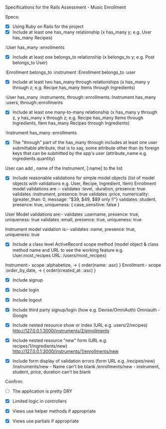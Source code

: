 
Specifications for the Rails Assessment - Music Enrollment

Specs:
- [x] Using Ruby on Rails for the project
- [x] Include at least one has_many relationship (x has_many y; e.g. User has_many Recipes)

 :User has_many :enrollments

- [x] Include at least one belongs_to relationship (x belongs_to y; e.g. Post belongs_to User)

 :Enrollment belongs_to :instrument
 :Enrollment belongs_to :user

- [x] Include at least two has_many through relationships (x has_many y through z; e.g. Recipe has_many Items through Ingredients)

 :User has_many  :instruments, through::enrollments
 :Instrument has_many :users, through::enrollments

- [x] Include at least one many-to-many relationship (x has_many y through z, y has_many x through z; e.g. Recipe has_many Items through Ingredients, Item has_many Recipes through Ingredients)

:Instrument has_many :enrollments

- [x] The "through" part of the has_many through includes at least one user submittable attribute, that is to say, some attribute other than its foreign keys that can be submitted by the app's user (attribute_name e.g. ingredients.quantity)

User can add , name of the Instrument, [:name] to the list

- [x] Include reasonable validations for simple model objects (list of model objects with validations e.g. User, Recipe, Ingredient, Item)
Enrollment model validations are :-
validates :level, :duration, presence: true
validates :instrument, presence: true
validates :price, numericality: {greater_than: 0, message: "$39, $49, $89 only !!"}
validates :student, presence: true, uniqueness: { case_sensitive: false }

User Model validations are:-
validates :username, presence: true, uniqueness: true
validates :email, presence: true, uniqueness: true

Instrument model vaidation is:-
validates :name, presence: true, uniqueness: true


- [x] Include a class level ActiveRecord scope method (model object & class method name and URL to see the working feature e.g. User.most_recipes URL: /users/most_recipes)

Instrument:- scope :alphabetize, -> { order(name: :asc) }
Enrollment:- scope :order_by_date, -> { order(created_at: :asc) }



- [x] Include signup
- [x] Include login
- [x] Include logout
- [x] Include third party signup/login (how e.g. Devise/OmniAuth)
Omniauth - Google

- [x] Include nested resource show or index (URL e.g. users/2/recipes)
    http://127.0.0.1:3000/instruments/2/enrollments

- [x] Include nested resource "new" form (URL e.g. recipes/1/ingredients/new)
    http://127.0.0.1:3000/instruments/1/enrollments/new

- [x] Include form display of validation errors (form URL e.g. /recipes/new)
/instruments/new  - Name can't be blank
/enrollments/new - instrument, student, price, duration can't be blank


Confirm:
- [ ] The application is pretty DRY
- [x] Limited logic in controllers
- [x] Views use helper methods if appropriate
- [x] Views use partials if appropriate

